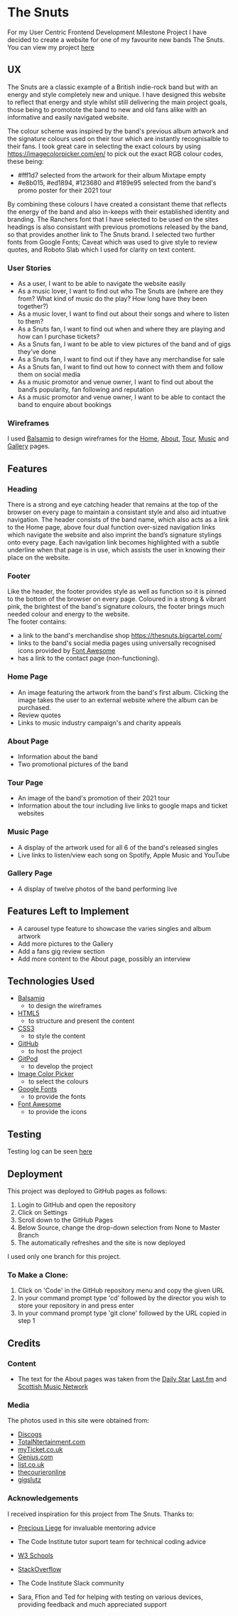 # The Snuts

For my User Centric Frontend Development Milestone Project I have decided to create a website for one of my favourite new bands The Snuts. 
You can view my project [here](https://jimev87.github.io/MS1/)

## UX
 
 The Snuts are a classic example of a British indie-rock band but with an energy and style completely new and unique.  I have designed this website to reflect that energy and
 style whilst still delivering the main project goals, those being to promotote the band to new and old fans alike with an informative and easily navigated website.

 The colour scheme was inspired by the band's previous album artwork and the signature colours used on their tour which are instantly recognisalble to their fans. I took great care 
 in selecting the exact colours by using https://imagecolorpicker.com/en/  to pick out the exact RGB colour codes, these being:
 - #fff1d7 selected from the artwork for their album Mixtape empty
 - #e8b015, #ed1894, #123680 and #189e95 selected from the band's promo poster for their 2021 tour

By combining these colours I have created a consistant theme that reflects the energy of the band and also in-keeps with their established identity and branding.  The Ranchers font 
that I have selected to be used on the sites headings is also consistant with previous promotions released by the band, so that provides another link to The Snuts brand.  I selected 
two further fonts from Google Fonts; Caveat which was used to give style to review quotes, and Roboto Slab which I used for clarity on text content. 

### User Stories

- As a user, I want to be able to navigate the website easily
- As a music lover, I want to find out who The Snuts are (where are they from? What kind of music do the play? How long have they been together?)
- As a music lover, I want to find out about their songs and where to listen to them?
- As a Snuts fan, I want to find out when and where they are playing and how can I purchase tickets?
- As a Snuts fan, I want to be able to view pictures of the band and of gigs they’ve done
- As a Snuts fan, I want to find out if they have any merchandise for sale
- As a Snuts fan, I want to find out how to connect with them and follow them on social media
- As a music promotor and venue owner, I want to find out about the band’s popularity, fan following and reputation
- As a music promotor and venue owner, I want to be able to contact the band to enquire about bookings


### Wireframes

I used [Balsamiq](https://balsamiq.com/) to design wireframes for the [Home](https://github.com/JimEv87/MS1/blob/master/assets/wireframes/MS1wireframe1.png), [About](https://github.com/JimEv87/MS1/blob/master/assets/wireframes/MS1wireframe2.png), 
[Tour](https://github.com/JimEv87/MS1/blob/master/assets/wireframes/MS1wireframe3.png), [Music](https://github.com/JimEv87/MS1/blob/master/assets/wireframes/MS1wireframe4.png) and [Gallery](https://github.com/JimEv87/MS1/blob/master/assets/wireframes/MS1wireframe5.png)
pages.


## Features

### Heading

There is a strong and eye catching header that remains at the top of the browser on every page to maintain a consistant style and also aid intuative navigation. The header consists
of the band name, which also acts as a link to the Home page, above four dual function over-sized navigation links which navigate the website and also imprint the band’s signature
stylings onto every page. Each navigation link becomes highlighted with a subtle underline when that page is in use, which assists the user in knowing their place on the website.

### Footer

Like the header, the footer provides style as well as function so it is pinned to the bottom of the browser on every page.  Coloured in a strong & vibrant pink, the brightest of 
the band's signature colours, the footer brings much needed colour and energy to the website.  
The footer contains:
- a link to the band's merchandise shop https://thesnuts.bigcartel.com/
- links to the band's social media pages using universally recognised icons provided by [Font Awesome](https://fontawesome.com/)
- has a link to the contact page (non-functioning).  

### Home Page

- An image featuring the artwork from the band's first album.  Clicking the image takes the user to an external website where the album can be purchased.
- Review quotes
- Links to music industry campaign's and charity appeals  

### About Page

- Information about the band 
- Two promotional pictures of the band

### Tour Page

- An image of the band's promotion of their 2021 tour
- Information about the tour including live links to google maps and ticket websites

### Music Page

- A display of the artwork used for all 6 of the band's released singles
- Live links to listen/view each song on Spotify, Apple Music and YouTube

### Gallery Page

- A display of twelve photos of the band performing live

## Features Left to Implement

- A carousel type feature to showcase the varies singles and album artwork
- Add more pictures to the Gallery
- Add a fans gig review section
- Add more content to the About page, possibly an interview

## Technologies Used

- [Balsamiq](https://balsamiq.com/)
    - to design the wireframes
- [HTML5](https://en.wikipedia.org/wiki/HTML5)
    - to structure and present the content
- [CSS3](https://en.wikipedia.org/wiki/Cascading_Style_Sheets)
    - to style the content
- [GitHub](https://github.com/)
    - to host the project
- [GitPod](https://gitpod.io/)
    - to develop the project
- [Image Color Picker](https://imagecolorpicker.com/en/)
    - to select the colours
- [Google Fonts](https://fonts.google.com/)
    - to provide the fonts
- [Font Awesome](https://fontawesome.com/)
    - to provide the icons


## Testing

Testing log can be seen [here](#)

## Deployment

This project was deployed to GitHub pages as follows:
1. Login to GitHub and open the repository
2. Click on Settings
3. Scroll down to the GitHub Pages 
4. Below Source, change the drop-down selection from None to Master Branch
5. The automatically refreshes and the site is now deployed

I used only one branch for this project.

### To Make a Clone:

1. Click on 'Code' in the GitHub repository menu and copy the given URL  
2. In your command prompt type 'cd' followed by the director you wish to store your repository in and press enter
3. In your command prompt type 'git clone' followed by the URL copied in step 1 


## Credits

### Content
- The text for the About pages was taken from the [Daily Star](https://www.dailystar.co.uk/music/snuts-interview-indie-chartbusters-mixtape-22009762) 
[Last.fm](https://www.last.fm/music/The+Snuts) and [Scottish Music Network](http://www.scottishmusicnetwork.co.uk/the-snuts-continue-their-stampede-with-new-single-elephants/)

### Media
The photos used in this site were obtained from:
 - [Discogs](https://www.discogs.com/The-Snuts-Mixtape-EP/release/14919527)
 - [TotalNtertainment.com](https://www.totalntertainment.com/music/the-snuts-release-brand-new-single-all-your-friends/)
 - [myTicket.co.uk](https://myticket.co.uk/artists/the-snuts)
 - [Genius.com](https://genius.com/artists/The-snuts)
 - [list.co.uk](https://www.list.co.uk/article/113349-the-snuts-our-live-show-is-always-growing-in-anthems-and-atmosphere-which-translates-perfectly-to-festival-crowds/)
 - [thecourieronline](http://www.thecourieronline.co.uk/ones-to-watch-the-snuts/)
 - [gigslutz](http://www.gigslutz.co.uk/live-the-snuts-the-sugarmill-stoke-21-09-19/)

### Acknowledgements

I received inspiration for this project from The Snuts. Thanks to:

 - [Precious Ljege](https://www.linkedin.com/in/precious-ijege-908a00168/?originalSubdomain=ng) for invaluable mentoring advice

 - The Code Institute tutor suport team for technical coding advice 

 - [W3 Schools](https://www.w3schools.com/)

 - [StackOverflow](https://stackoverflow.com/)

 - The Code Institute Slack community

 - Sara, Ffion and Ted for helping with testing on various devices, providing feedback and much appreciated support